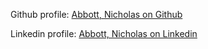 

Github profile: [Abbott, Nicholas on Github](https://github.com/abbottn/)

Linkedin profile: [Abbott, Nicholas on Linkedin](https://linkedin.com/in/nicholasabbott)


